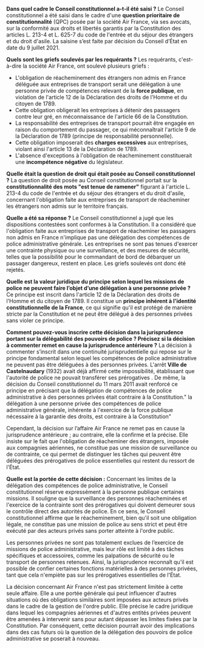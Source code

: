 **Dans quel cadre le Conseil constitutionnel a-t-il été saisi ?**
Le Conseil constitutionnel a été saisi dans le cadre d'une **question prioritaire de constitutionnalité** (QPC) posée par la société Air France, via ses avocats, sur la conformité aux droits et libertés garantis par la Constitution des articles L. 213-4 et L. 625-7 du code de l'entrée et du séjour des étrangers et du droit d'asile. La saisine s’est faite par décision du Conseil d’État en date du 9 juillet 2021.

**Quels sont les griefs soulevés par les requérants ?**
Les requérants, c'est-à-dire la société Air France, ont soulevé plusieurs griefs :

- L'obligation de réacheminement des étrangers non admis en France déléguée aux entreprises de transport serait une délégation à une personne privée de compétences relevant de la **force publique**, en violation de l'article 12 de la Déclaration des droits de l'Homme et du citoyen de 1789.
- Cette obligation obligerait les entreprises à détenir des passagers contre leur gré, en méconnaissance de l'article 66 de la Constitution.
- La responsabilité des entreprises de transport pourrait être engagée en raison du comportement du passager, ce qui méconnaîtrait l'article 9 de la Déclaration de 1789 (principe de responsabilité personnelle).
- Cette obligation imposerait des **charges excessives** aux entreprises, violant ainsi l'article 13 de la Déclaration de 1789.
- L'absence d'exceptions à l'obligation de réacheminement constituerait une **incompétence négative** du législateur.

**Quelle était la question de droit qui était posée au Conseil constitutionnel ?**
La question de droit posée au Conseil constitutionnel portait sur la **constitutionnalité des mots "est tenue de ramener"** figurant à l'article L. 213-4 du code de l'entrée et du séjour des étrangers et du droit d'asile, concernant l'obligation faite aux entreprises de transport de réacheminer les étrangers non admis sur le territoire français.

**Quelle a été sa réponse ?**
Le Conseil constitutionnel a jugé que les dispositions contestées sont conformes à la Constitution. Il a considéré que l'obligation faite aux entreprises de transport de réacheminer les passagers non admis en France n'implique pas une délégation des compétences de police administrative générale. Les entreprises ne sont pas tenues d'exercer une contrainte physique ou une surveillance, et des mesures de sécurité, telles que la possibilité pour le commandant de bord de débarquer un passager dangereux, restent en place. Les griefs soulevés ont donc été rejetés.

**Quelle est la valeur juridique du principe selon lequel les missions de police ne peuvent faire l’objet d’une délégation à une personne privée ?**
Ce principe est inscrit dans l'article 12 de la Déclaration des droits de l'Homme et du citoyen de 1789. Il constitue un **principe inhérent à l'identité constitutionnelle de la France**, ce qui signifie qu'il est protégé de manière stricte par la Constitution et ne peut être délégué à des personnes privées sans violer ce principe.

**Comment pouvez-vous inscrire cette décision dans la jurisprudence portant sur la délégabilité des pouvoirs de police ? Précisez si la décision à commenter remet en cause la jurisprudence antérieure ?** 
La décision à commenter s’inscrit dans une continuité jurisprudentielle qui repose sur le principe fondamental selon lequel les compétences de police administrative ne peuvent pas être déléguées à des personnes privées. L'arrêt **Ville de Castelnaudary** (1932) avait déjà affirmé cette impossibilité, établissant que l'autorité de police ne pouvait transférer ses prérogatives . De même, la décision du Conseil constitutionnel du 11 mars 2011 avait renforcé ce principe en précisant que la délégation de compétences de police administrative à des personnes privées était contraire à la Constitution." la délégation à une personne privée des compétences de police administrative générale, inhérente à l'exercice de la force publique nécessaire à la garantie des droits, est contraire à la Constitution"

Cependant, la décision sur l’affaire Air France ne remet pas en cause la jurisprudence antérieure ; au contraire, elle la confirme et la précise. Elle insiste sur le fait que l'obligation de réacheminer des étrangers, imposée aux compagnies aériennes, ne constitue pas une mission de surveillance ou de contrainte, ce qui permet de distinguer les tâches qui peuvent être déléguées des prérogatives de police essentielles qui restent du ressort de l'État.

**Quelle est la portée de cette décision :** 
Concernant les limites de la délégation des compétences de police administrative, le Conseil constitutionnel réserve expressément à la personne publique certaines missions. Il souligne que la surveillance des personnes réacheminées et l'exercice de la contrainte sont des prérogatives qui doivent demeurer sous le contrôle direct des autorités de police. En ce sens, le Conseil constitutionnel affirme que le réacheminement, bien qu'il soit une obligation légale, ne constitue pas une mission de police au sens strict et peut être exécuté par des acteurs privés sans porter atteinte à l'ordre public.

Les personnes privées ne sont pas totalement exclues de l’exercice de missions de police administrative, mais leur rôle est limité à des tâches spécifiques et accessoires, comme les palpations de sécurité ou le transport de personnes retenues. Ainsi, la jurisprudence reconnaît qu'il est possible de confier certaines fonctions matérielles à des personnes privées, tant que cela n'empiète pas sur les prérogatives essentielles de l'État.

La décision concernant Air France n'est pas strictement limitée à cette seule affaire. Elle a une portée générale qui peut influencer d'autres situations où des obligations similaires sont imposées aux acteurs privés dans le cadre de la gestion de l'ordre public. Elle précise le cadre juridique dans lequel les compagnies aériennes et d'autres entités privées peuvent être amenées à intervenir sans pour autant dépasser les limites fixées par la Constitution. Par conséquent, cette décision pourrait avoir des implications dans des cas futurs où la question de la délégation des pouvoirs de police administrative se poserait à nouveau.